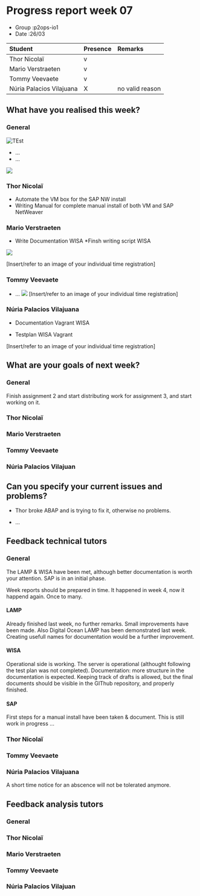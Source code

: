 # Progress report week 07

* Group :p2ops-io1
* Date  :26/03

| Student  | Presence | Remarks |
| :---     | :---     | :---    |
| Thor Nicolaï |   v       |         |
| Mario Verstraeten |   v       |         |
| Tommy Veevaete |  v        |         |
| Núria Palacios Vilajuana |   X       |  no valid reason  |

## What have you realised this week?

### General

![TEst](https://i.imgur.com/A7i8PPS.jpg)
* ...
* ...

![](https://i.imgur.com/QIbGvnd.png)

### Thor Nicolaï

* Automate the VM box for the SAP NW install
* Writing Manual for complete manual install of both VM and SAP NetWeaver

### Mario Verstraeten

* Write Documentation WISA
*Finsh writing script WISA

![](https://i.gyazo.com/472a5930af602810a3b522a7a0fe83ee.png)

[Insert/refer to an image of your individual time registration]

### Tommy Veevaete

* ...
![](https://i.imgur.com/FeBFtFc.png)
[Insert/refer to an image of your individual time registration]

### Núria Palacios Vilajuana

*	Documentation Vagrant WISA

* Testplan  WISA Vagrant

[Insert/refer to an image of your individual time registration]

## What are your goals of next week?

### General

Finish assignment 2 and start distributing work for assignment 3, and start working on it.

### Thor Nicolaï
### Mario Verstraeten
### Tommy Veevaete
### Núria Palacios Vilajuan

## Can you specify your current issues and problems?

* Thor broke ABAP and is trying to fix it, otherwise no problems.

* ...

## Feedback technical tutors

### General

The LAMP & WISA have been met, although better documentation is worth your attention.
SAP is in an initial phase.

Week reports should be prepared in time. It happened in week 4, now it happend again. Once to many.

#### LAMP
Already finished last week, no further remarks. Small improvements have been made.
Also Digital Ocean LAMP has been demonstrated last week.
Creating usefull names for documentation would be a further improvement.

#### WISA
Operational side is working. The server is operational (althought following the test plan was not completed).
Documentation: more structure in the documentation is expected. Keeping track of drafts is allowed, but the final documents should be visible in the GIThub repository, and properly finished.

#### SAP
First steps for a manual install have been taken & document.
This is still work in progress ...



### Thor Nicolaï
### Tommy Veevaete
### Núria Palacios Vilajuana
A short time notice for an abscence will not be tolerated anymore.

## Feedback analysis tutors

### General

### Thor Nicolaï
### Mario Verstraeten
### Tommy Veevaete
### Núria Palacios Vilajuan

